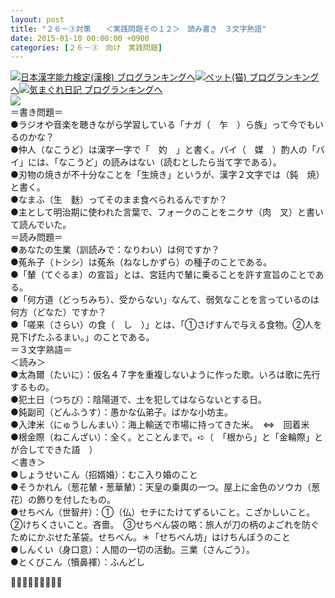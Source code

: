 ```yaml
---
layout: post
title: "２６－③対策　　＜実践問題その１２＞　読み書き　３文字熟語"
date: 2015-01-10 00:00:00 +0900
categories: [２６－③　向け　実践問題]
---
```


[![](/syuusyuu9701/assets/images/２６－③対策-＜実践問題その１２＞-読み書き-３文字熟語-br_c_3028_1.gif)](http://blog.with2.net/link.php?1659096:3028 "日本漢字能力検定(漢検) ブログランキングへ")[日本漢字能力検定(漢検) ブログランキングへ](http://blog.with2.net/link.php?1659096:3028)[![](/syuusyuu9701/assets/images/２６－③対策-＜実践問題その１２＞-読み書き-３文字熟語-br_c_1348_1.gif)](http://blog.with2.net/link.php?1659096:1348 "ペット(猫) ブログランキングへ")[ペット(猫) ブログランキングへ](http://blog.with2.net/link.php?1659096:1348)[![](/syuusyuu9701/assets/images/２６－③対策-＜実践問題その１２＞-読み書き-３文字熟語-br_c_9257_1.gif)](http://blog.with2.net/link.php?1659096:9257 "気まぐれ日記 ブログランキングへ")[気まぐれ日記 ブログランキングへ](http://blog.with2.net/link.php?1659096:9257)  
![](/syuusyuu9701/assets/images/２６－③対策-＜実践問題その１２＞-読み書き-３文字熟語-641294cd386e8097003aa989679dee5b.jpg)  
＝書き問題＝  
●ラジオや音楽を聴きながら学習している「ナガ（　乍　）ら族」って今でもいるのかな？  
●仲人（なこうど）は漢字一字で「　妁　」と書く。バイ（　媒　）酌人の「バイ」には、「なこうど」の読みはない（読むとしたら当て字である）。  
●刃物の焼きが不十分なことを「生焼き」というが、漢字２文字では（鈍　焼）と書く。  
●なまふ（生　麩）ってそのまま食べられるんですか？  
●主として明治期に使われた言葉で、フォークのことをニクサ（肉　叉）と書いて読んでいた。  
＝読み問題＝  
●あなたの生業（訓読みで：なりわい）は何ですか？  
●菟糸子（トシシ）は菟糸（ねなしかずら）の種子のことである。  
●「輦（てぐるま）の宣旨」とは、宮廷内で輦に乗ることを許す宣旨のことである。  
●「何方道（どっちみち）、受からない」なんて、弱気なことを言っているのは何方（どなた）ですか？  
●「嗟来（さらい）の食（　し　）」とは、「①さげすんで与える食物。②人を見下げたふるまい。」のことである。  
＝３文字熟語＝  
＜読み＞  
●太為爾（たいに）：仮名４７字を重複しないように作った歌。いろは歌に先行するもの。  
●犯土日（つちび）：陰陽道で、土を犯してはならないとする日。  
●鈍副司（どんふうす）：愚かな仏弟子。ばかな小坊主。  
●入津米（にゅうしんまい）：海上輸送で市場に持ってきた米。　⇔　回着米  
●根金際（ねこんざい）：全く。とことんまで。➪（　「根から」と「金輪際」とが合してできた語　）  
＜書き＞  
●しょうせいこん（招婿婚）：むこ入り婚のこと  
●そうかれん（葱花輦・葱華輦）：天皇の乗輿の一つ。屋上に金色のソウカ（葱　花）の飾りを付したもの。  
●せちべん（世智弁）：①（仏）セチにたけてずるいこと。こざかしいこと。②けちくさいこと。吝嗇。　③せちべん袋の略：旅人が刀の柄のよごれを防ぐためにかぶせた革袋。せちべん。＊「せちべん坊」はけちんぼうのこと  
●しんくい（身口意）：人間の一切の活動。三業（さんごう）。  
●とくびこん（犢鼻褌）：ふんどし  
  
👋👋👋🐑🐑🐑👋👋👋  
  
  
